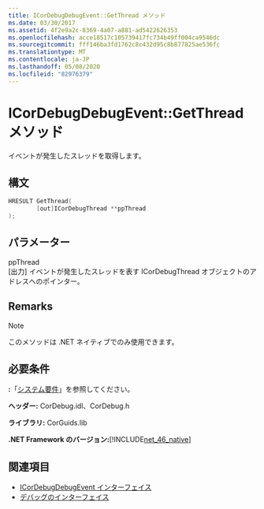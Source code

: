 ```yaml
---
title: ICorDebugDebugEvent::GetThread メソッド
ms.date: 03/30/2017
ms.assetid: 4f2e9a2c-8369-4a07-a881-ad5422626353
ms.openlocfilehash: acce18517c105739417fc734b49ff004ca9546dc
ms.sourcegitcommit: fff146ba3fd1762c8c432d95c8b877825ae536fc
ms.translationtype: MT
ms.contentlocale: ja-JP
ms.lasthandoff: 05/08/2020
ms.locfileid: "82976379"
---
```

# <a name="icordebugdebugeventgetthread-method"></a>ICorDebugDebugEvent::GetThread メソッド
イベントが発生したスレッドを取得します。  
  
## <a name="syntax"></a>構文  
  
```cpp  
HRESULT GetThread(  
        [out]ICorDebugThread **ppThread  
);  
```  
  
## <a name="parameters"></a>パラメーター  
 ppThread  
 [出力] イベントが発生したスレッドを表す ICorDebugThread オブジェクトのアドレスへのポインター。  
  
## <a name="remarks"></a>Remarks  
  
> [!NOTE]
> このメソッドは .NET ネイティブでのみ使用できます。  
  
## <a name="requirements"></a>必要条件  
 **:**「[システム要件](../../get-started/system-requirements.md)」を参照してください。  
  
 **ヘッダー:** CorDebug.idl、CorDebug.h  
  
 **ライブラリ:** CorGuids.lib  
  
 **.NET Framework のバージョン:**[!INCLUDE[net_46_native](../../../../includes/net-46-native-md.md)]  
  
## <a name="see-also"></a>関連項目

- [ICorDebugDebugEvent インターフェイス](icordebugdebugevent-interface.md)
- [デバッグのインターフェイス](debugging-interfaces.md)
